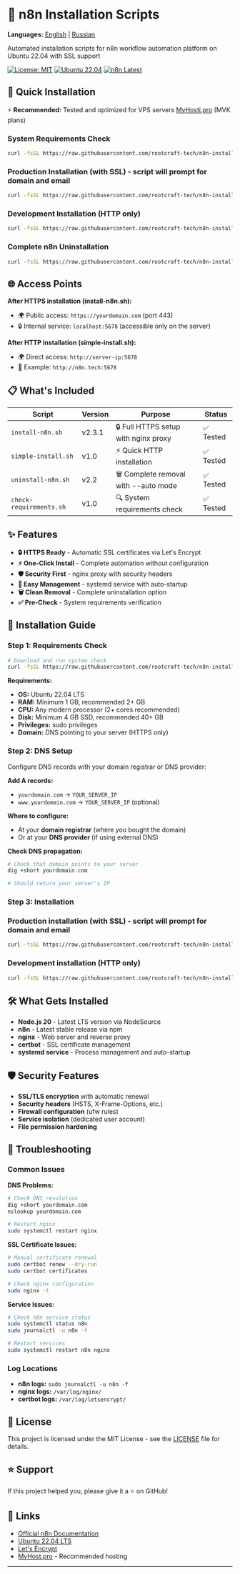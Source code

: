 # 🚀 n8n Installation Scripts

**Languages:** [English](README.md) | [Russian](README.ru.md)

Automated installation scripts for n8n workflow automation platform on Ubuntu 22.04 with SSL support

[![License: MIT](https://img.shields.io/badge/License-MIT-yellow.svg)](https://opensource.org/licenses/MIT)
[![Ubuntu 22.04](https://img.shields.io/badge/Ubuntu-22.04%20LTS-orange.svg)](https://ubuntu.com/)
[![n8n Latest](https://img.shields.io/badge/n8n-Latest-blue.svg)](https://n8n.io/)

## 🚀 Quick Installation

⚡ **Recommended:** Tested and optimized for VPS servers [MyHosti.pro](https://myhosti.pro/services/vds) (MVK plans)

### System Requirements Check
```bash
curl -fsSL https://raw.githubusercontent.com/rootcraft-tech/n8n-installer/main/check-requirements.sh | bash
```

### Production Installation (with SSL) - script will prompt for domain and email
```bash
curl -fsSL https://raw.githubusercontent.com/rootcraft-tech/n8n-installer/main/install-n8n.sh | sudo bash
```

### Development Installation (HTTP only)
```bash
curl -fsSL https://raw.githubusercontent.com/rootcraft-tech/n8n-installer/main/simple-install.sh | sudo bash
```

### Complete n8n Uninstallation

```bash
curl -fsSL https://raw.githubusercontent.com/rootcraft-tech/n8n-installer/main/uninstall-n8n.sh | sudo bash
```
## 🌐 Access Points

**After HTTPS installation (install-n8n.sh):**
- 🌍 Public access: `https://yourdomain.com` (port 443)
- 🔒 Internal service: `localhost:5678` (accessible only on the server)

**After HTTP installation (simple-install.sh):**  
- 🌍 Direct access: `http://server-ip:5678`
- 📝 Example: `http://n8n.tech:5678`

## 📋 What's Included

| Script | Version | Purpose | Status |
|--------|---------|------------|---------|
| `install-n8n.sh` | v2.3.1 | 🔒 Full HTTPS setup with nginx proxy | ✅ Tested |
| `simple-install.sh` | v1.0 | ⚡ Quick HTTP installation | ✅ Tested |
| `uninstall-n8n.sh` | v2.2 | 🗑️ Complete removal with --auto mode | ✅ Tested |
| `check-requirements.sh` | v1.0 | 🔍 System requirements check | ✅ Tested |

## ✨ Features

- **🔒 HTTPS Ready** - Automatic SSL certificates via Let's Encrypt
- **⚡ One-Click Install** - Complete automation without configuration
- **🛡️ Security First** - nginx proxy with security headers
- **🔧 Easy Management** - systemd service with auto-startup
- **🗑️ Clean Removal** - Complete uninstallation option
- **✅ Pre-Check** - System requirements verification

## 📖 Installation Guide

### Step 1: Requirements Check
```bash
# Download and run system check
curl -fsSL https://raw.githubusercontent.com/rootcraft-tech/n8n-installer/main/check-requirements.sh | bash
```

**Requirements:**
- **OS:** Ubuntu 22.04 LTS
- **RAM:** Minimum 1 GB, recommended 2+ GB
- **CPU:** Any modern processor (2+ cores recommended)
- **Disk:** Minimum 4 GB SSD, recommended 40+ GB
- **Privileges:** sudo privileges
- **Domain:** DNS pointing to your server (HTTPS only)

### Step 2: DNS Setup
Configure DNS records with your domain registrar or DNS provider:

**Add A records:**
- `yourdomain.com` → `YOUR_SERVER_IP`
- `www.yourdomain.com` → `YOUR_SERVER_IP` (optional)

**Where to configure:**
- At your **domain registrar** (where you bought the domain)
- Or at your **DNS provider** (if using external DNS)

**Check DNS propagation:**
```bash
# Check that domain points to your server
dig +short yourdomain.com

# Should return your server's IP
```
### Step 3: Installation

### Production installation (with SSL) - script will prompt for domain and email
```bash
curl -fsSL https://raw.githubusercontent.com/rootcraft-tech/n8n-installer/main/install-n8n.sh | sudo bash
```

### Development installation (HTTP only)
```bash
curl -fsSL https://raw.githubusercontent.com/rootcraft-tech/n8n-installer/main/simple-install.sh | sudo bash
```

## 🛠️ What Gets Installed

- **Node.js 20** - Latest LTS version via NodeSource
- **n8n** - Latest stable release via npm
- **nginx** - Web server and reverse proxy
- **certbot** - SSL certificate management
- **systemd service** - Process management and auto-startup

## 🛡️ Security Features

- **SSL/TLS encryption** with automatic renewal
- **Security headers** (HSTS, X-Frame-Options, etc.)
- **Firewall configuration** (ufw rules)
- **Service isolation** (dedicated user account)
- **File permission hardening**

## 🚨 Troubleshooting

### Common Issues

**DNS Problems:**
```bash
# Check DNS resolution
dig +short yourdomain.com
nslookup yourdomain.com

# Restart nginx
sudo systemctl restart nginx
```

**SSL Certificate Issues:**
```bash
# Manual certificate renewal
sudo certbot renew --dry-run
sudo certbot certificates

# Check nginx configuration
sudo nginx -t
```

**Service Issues:**
```bash
# Check n8n service status
sudo systemctl status n8n
sudo journalctl -u n8n -f

# Restart services
sudo systemctl restart n8n nginx
```

### Log Locations
- **n8n logs:** `sudo journalctl -u n8n -f`
- **nginx logs:** `/var/log/nginx/`
- **certbot logs:** `/var/log/letsencrypt/`

## 📄 License

This project is licensed under the MIT License - see the [LICENSE](LICENSE) file for details.

## ⭐ Support

If this project helped you, please give it a ⭐ on GitHub!

## 🔗 Links

- [Official n8n Documentation](https://docs.n8n.io/)
- [Ubuntu 22.04 LTS](https://ubuntu.com/download/server)
- [Let's Encrypt](https://letsencrypt.org/)
- [MyHost.pro](https://myhosti.pro/services/auction) - Recommended hosting

---
